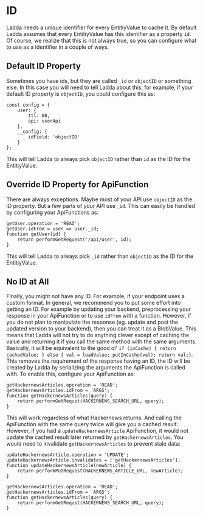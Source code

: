 # ID
Ladda needs a unique identifier for every EntitiyValue to cache it. By default Ladda assumes that every EntitiyValue has this identifier as a property `id`. Of course, we realize that this is not always true, so you can configure what to use as a identifier in a couple of ways.

## Default ID Property
Sometimes you have ids, but they are called `_id` or `objectID` or something else. In this case you will need to tell Ladda about this, for example, if your default ID property is `objectID`, you could configure this as:

```
const config = {
    user: {
        ttl: 60,
        api: userApi
    },
    __config: {
        idField: 'objectID'
    }
};
```
This will tell Ladda to always pick `objectID` rather than `id` as the ID for the EntitiyValue.

## Override ID Property for ApiFunction
There are always exceptions. Maybe most of your API use `objectID` as the ID property. But a few parts of your API use `_id`. This can easily be handled by configuring your ApiFunctions as:

```
getUser.operation = 'READ';
getUser.idFrom = user => user._id;
function getUser(id) {
    return performGetRequest('/api/user', id);
}
```
This will tell Ladda to always pick `_id` rather than `objectID` as the ID for the EntitiyValue.

## No ID at All
Finally, you might not have any ID. For example, if your endpoint uses a custom format. In general, we recommend you to put some effort into getting an ID. For example by updating your backend, preprocessing your response in your ApiFunction or to use `idFrom` with a function. However, if you do not plan to manipulate the response (eg. update and post the updated version to your backend), then you can treat it as a BlobValue. This means that Ladda will not try to do anything clever except of caching the value and returning it if you call the same method with the same arguments. Basically, it will be equivalent to the good ol' `if (inCache) { return cachedValue; } else { val = loadValue; putInCache(val); return val;}`. This removes the requirement of the response having an ID, the ID will be created by Ladda by serializing the arguments the ApiFunction is called with. To enable this, configure your ApiFunction as:

```
getHackernewsArticles.operation = 'READ';
getHackernewsArticles.idFrom = 'ARGS';
function getHackernewsArticles(query) {
    return performGetRequst(HACKERNEWS_SEARCH_URL, query);
}
```

This will work regardless of what Hackernews returns. And calling the ApiFunction with the same query twice will give you a cached result. However, if you had a `updateHackernewsArticle` ApiFunction, it would not update the cached result later returned by `getHackernewsArticles`. You would need to invalidate `getHackernewsArticles` to prevent stale data:

```
updateHackernewsArticle.operation = 'UPDATE';
updateHackernewsArticle.invalidates = ['getHackernewsArticles'];
function updateHackernewsArticle(newArticle) {
    return performPutRequest(HACKERNEWS_ARTICLE_URL, newArticle);
}

getHackernewsArticles.operation = 'READ';
getHackernewsArticles.idFrom = 'ARGS';
function getHackernewsArticles(query) {
    return performGetRequst(HACKERNEWS_SEARCH_URL, query);
}
```
